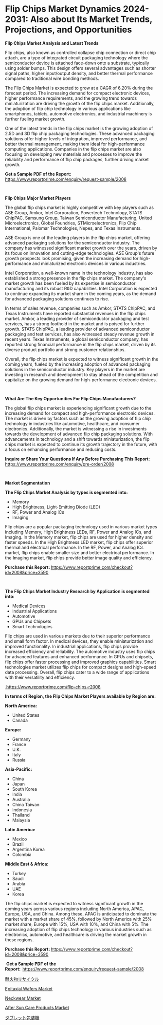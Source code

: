 <p><h1>Flip Chips Market Dynamics 2024-2031: Also about Its Market Trends, Projections, and Opportunities</h1></p><p><strong>Flip Chips Market Analysis and Latest Trends</strong></p>
<p><p>Flip chips, also known as controlled collapse chip connection or direct chip attach, are a type of integrated circuit packaging technology where the semiconductor device is attached face-down onto a substrate, typically using solder bumps. This design offers several advantages such as shorter signal paths, higher input/output density, and better thermal performance compared to traditional wire bonding methods.</p><p>The Flip Chips Market is expected to grow at a CAGR of 6.20% during the forecast period. The increasing demand for compact electronic devices, higher performance requirements, and the growing trend towards miniaturization are driving the growth of the flip chips market. Additionally, the adoption of flip chip technology in various applications like smartphones, tablets, automotive electronics, and industrial machinery is further fueling market growth.</p><p>One of the latest trends in the flip chips market is the growing adoption of 2.5D and 3D flip chip packaging technologies. These advanced packaging solutions offer higher levels of integration, improved performance, and better thermal management, making them ideal for high-performance computing applications. Companies in the flip chips market are also focusing on developing new materials and processes to improve the reliability and performance of flip chip packages, further driving market growth.</p></p>
<p><strong>Get a Sample PDF of the Report:&nbsp;</strong> <a href="https://www.reportprime.com/enquiry/request-sample/2008">https://www.reportprime.com/enquiry/request-sample/2008</a></p>
<p>&nbsp;</p>
<p><strong>Flip Chips Major Market Players</strong></p>
<p><p>The global flip chips market is highly competitive with key players such as ASE Group, Amkor, Intel Corporation, Powertech Technology, STATS ChipPAC, Samsung Group, Taiwan Semiconductor Manufacturing, United Microelectronics, Global Foundries, STMicroelectronics, Flip Chip International, Palomar Technologies, Nepes, and Texas Instruments.</p><p>ASE Group is one of the leading players in the flip chips market, offering advanced packaging solutions for the semiconductor industry. The company has witnessed significant market growth over the years, driven by its focus on innovation and cutting-edge technologies. ASE Group's future growth prospects look promising, given the increasing demand for high-performance and miniaturized electronic devices in various industries.</p><p>Intel Corporation, a well-known name in the technology industry, has also established a strong presence in the flip chips market. The company's market growth has been fueled by its expertise in semiconductor manufacturing and its robust R&D capabilities. Intel Corporation is expected to continue expanding its market share in the coming years, as the demand for advanced packaging solutions continues to rise.</p><p>In terms of sales revenue, companies such as Amkor, STATS ChipPAC, and Texas Instruments have reported substantial revenues in the flip chips market. Amkor, a leading provider of semiconductor packaging and test services, has a strong foothold in the market and is poised for further growth. STATS ChipPAC, a leading provider of advanced semiconductor packaging and test services, has also witnessed steady revenue growth in recent years. Texas Instruments, a global semiconductor company, has reported strong financial performance in the flip chips market, driven by its diverse product portfolio and strong customer relationships.</p><p>Overall, the flip chips market is expected to witness significant growth in the coming years, fueled by the increasing adoption of advanced packaging solutions in the semiconductor industry. Key players in the market are investing in research and development to stay ahead of the competition and capitalize on the growing demand for high-performance electronic devices.</p></p>
<p>&nbsp;</p>
<p><strong>What Are The Key Opportunities For Flip Chips Manufacturers?</strong></p>
<p><p>The global flip chips market is experiencing significant growth due to the increasing demand for compact and high-performance electronic devices. The market is driven by factors such as the growing adoption of flip chip technology in industries like automotive, healthcare, and consumer electronics. Additionally, the market is witnessing a rise in investments towards the development of advanced flip chip packaging solutions. With advancements in technology and a shift towards miniaturization, the flip chips market is expected to continue its growth trajectory in the future, with a focus on enhancing performance and reducing costs.</p></p>
<p><strong>Inquire or Share Your Questions If Any Before Purchasing This Report:</strong> <a href="https://www.reportprime.com/enquiry/pre-order/2008">https://www.reportprime.com/enquiry/pre-order/2008</a></p>
<p>&nbsp;</p>
<p><strong>Market Segmentation</strong></p>
<p><strong>The Flip Chips Market Analysis by types is segmented into:</strong></p>
<p><ul><li>Memory</li><li>High Brightness, Light-Emitting Diode (LED)</li><li>RF, Power and Analog ICs</li><li>Imaging</li></ul></p>
<p><p>Flip chips are a popular packaging technology used in various market types including Memory, High Brightness LEDs, RF, Power and Analog ICs, and Imaging. In the Memory market, flip chips are used for higher density and faster speeds. In the High Brightness LED market, flip chips offer superior thermal and electrical performance. In the RF, Power, and Analog ICs market, flip chips enable smaller size and better electrical performance. In the Imaging market, flip chips provide better image quality and efficiency.</p></p>
<p><strong>Purchase this Report:&nbsp;</strong><a href="https://www.reportprime.com/checkout?id=2008&price=3590">https://www.reportprime.com/checkout?id=2008&price=3590</a></p>
<p>&nbsp;</p>
<p><strong>The Flip Chips Market Industry Research by Application is segmented into:</strong></p>
<p><ul><li>Medical Devices</li><li>Industrial Applications</li><li>Automotive</li><li>GPUs and Chipsets</li><li>Smart Technologies</li></ul></p>
<p><p>Flip chips are used in various markets due to their superior performance and small form factor. In medical devices, they enable miniaturization and improved functionality. In industrial applications, flip chips provide increased efficiency and reliability. The automotive industry uses flip chips for advanced features and enhanced performance. In GPUs and chipsets, flip chips offer faster processing and improved graphics capabilities. Smart technologies market utilizes flip chips for compact designs and high-speed data processing. Overall, flip chips cater to a wide range of applications with their versatility and efficiency.</p></p>
<p><a href="https://www.reportprime.com/flip-chips-r2008">&nbsp;https://www.reportprime.com/flip-chips-r2008</a></p>
<p><strong>In terms of Region, the Flip Chips Market Players available by Region are:</strong></p>
<p>
    <p> <strong> North America: </strong>
        <ul>
            <li>United States</li>
            <li>Canada</li>
        </ul>
        </p> 
    <p> <strong> Europe: </strong>
        <ul>
            <li>Germany</li>
            <li>France</li>
            <li>U.K.</li>
            <li>Italy</li>
            <li>Russia</li>
        </ul>
        </p> 
    <p> <strong> Asia-Pacific: </strong>
        <ul>
            <li>China</li>
            <li>Japan</li>
            <li>South Korea</li>
            <li>India</li>
            <li>Australia</li>
            <li>China Taiwan</li>
            <li>Indonesia</li>
            <li>Thailand</li>
            <li>Malaysia</li>
        </ul>
        </p> 
    <p> <strong> Latin America: </strong>
        <ul>
            <li>Mexico</li>
            <li>Brazil</li>
            <li>Argentina Korea</li>
            <li>Colombia</li>
        </ul>
        </p> 
    <p> <strong> Middle East & Africa: </strong>
        <ul>
            <li>Turkey</li>
            <li>Saudi</li>
            <li>Arabia</li>
            <li>UAE</li>
            <li>Korea</li>
        </ul>
    </p>
    </p>
<p><p>The flip chips market is expected to witness significant growth in the coming years across various regions including North America, APAC, Europe, USA, and China. Among these, APAC is anticipated to dominate the market with a market share of 45%, followed by North America with 25% market share, Europe with 15%, USA with 10%, and China with 5%. The increasing adoption of flip chips technology in various industries such as electronics, automotive, and healthcare is driving the market growth in these regions.</p></p>
<p><strong>Purchase this Report: </strong><a href="https://www.reportprime.com/checkout?id=2008&price=3590">https://www.reportprime.com/checkout?id=2008&price=3590</a></p>
<p>&nbsp;<strong>Get a Sample PDF of the Report:&nbsp;&nbsp;</strong><a href="https://www.reportprime.com/enquiry/request-sample/2008">https://www.reportprime.com/enquiry/request-sample/2008</a></p>
<p><strong></strong></p>
<p><p><a href="https://github.com/tanyaali3/Market-Research-Report-List-1/blob/main/928886071859.md">耐火物リサイクル</a></p><p><a href="https://github.com/MyrticeDare2023/Market-Research-Report-List-1/blob/main/epitaxial-wafers-market.md">Epitaxial Wafers Market</a></p><p><a href="https://issuu.com/reportprime-2/docs/neckwear-market-size-2030.pptx">Neckwear Market</a></p><p><a href="https://issuu.com/reportprime-2/docs/after-sun-care-products-market-size-2030.pptx">After Sun Care Products Market</a></p><p><a href="https://github.com/reliezer65/Market-Research-Report-List-1/blob/main/794115571858.md">タブレット包装機</a></p></p>